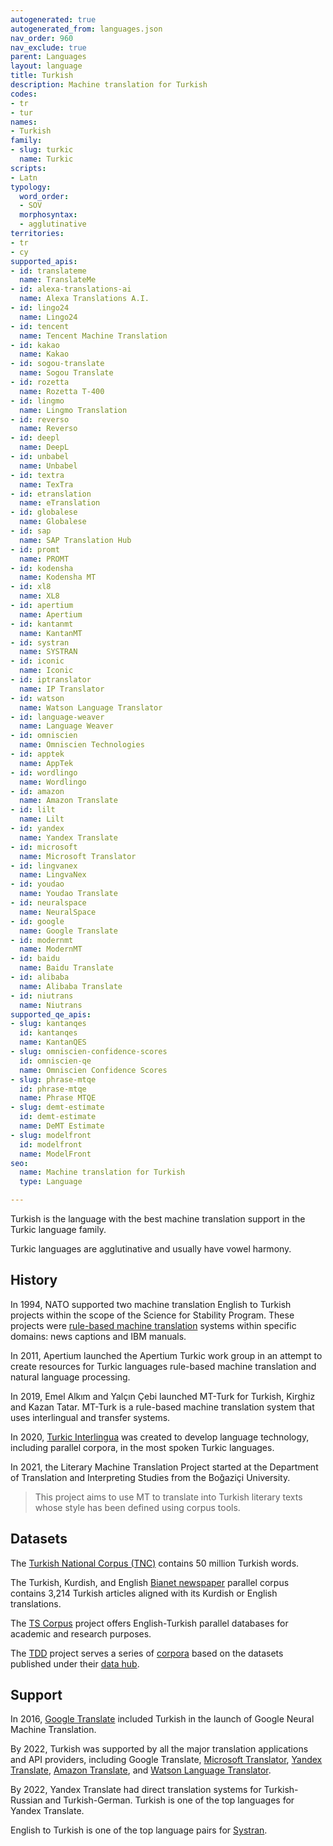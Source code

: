 ```yaml
---
autogenerated: true
autogenerated_from: languages.json
nav_order: 960
nav_exclude: true
parent: Languages
layout: language
title: Turkish
description: Machine translation for Turkish
codes:
- tr
- tur
names:
- Turkish
family:
- slug: turkic
  name: Turkic
scripts:
- Latn
typology:
  word_order:
  - SOV
  morphosyntax:
  - agglutinative
territories:
- tr
- cy
supported_apis:
- id: translateme
  name: TranslateMe
- id: alexa-translations-ai
  name: Alexa Translations A.I.
- id: lingo24
  name: Lingo24
- id: tencent
  name: Tencent Machine Translation
- id: kakao
  name: Kakao
- id: sogou-translate
  name: Sogou Translate
- id: rozetta
  name: Rozetta T-400
- id: lingmo
  name: Lingmo Translation
- id: reverso
  name: Reverso
- id: deepl
  name: DeepL
- id: unbabel
  name: Unbabel
- id: textra
  name: TexTra
- id: etranslation
  name: eTranslation
- id: globalese
  name: Globalese
- id: sap
  name: SAP Translation Hub
- id: promt
  name: PROMT
- id: kodensha
  name: Kodensha MT
- id: xl8
  name: XL8
- id: apertium
  name: Apertium
- id: kantanmt
  name: KantanMT
- id: systran
  name: SYSTRAN
- id: iconic
  name: Iconic
- id: iptranslator
  name: IP Translator
- id: watson
  name: Watson Language Translator
- id: language-weaver
  name: Language Weaver
- id: omniscien
  name: Omniscien Technologies
- id: apptek
  name: AppTek
- id: wordlingo
  name: Wordlingo
- id: amazon
  name: Amazon Translate
- id: lilt
  name: Lilt
- id: yandex
  name: Yandex Translate
- id: microsoft
  name: Microsoft Translator
- id: lingvanex
  name: LingvaNex
- id: youdao
  name: Youdao Translate
- id: neuralspace
  name: NeuralSpace
- id: google
  name: Google Translate
- id: modernmt
  name: ModernMT
- id: baidu
  name: Baidu Translate
- id: alibaba
  name: Alibaba Translate
- id: niutrans
  name: Niutrans
supported_qe_apis:
- slug: kantanqes
  id: kantanqes
  name: KantanQES
- slug: omniscien-confidence-scores
  id: omniscien-qe
  name: Omniscien Confidence Scores
- slug: phrase-mtqe
  id: phrase-mtqe
  name: Phrase MTQE
- slug: demt-estimate
  id: demt-estimate
  name: DeMT Estimate
- slug: modelfront
  id: modelfront
  name: ModelFront
seo:
  name: Machine translation for Turkish
  type: Language

---
```

Turkish is the language with the best machine translation support in the Turkic language family.  

Turkic languages are agglutinative and usually have vowel harmony.

## History

In 1994, NATO supported two machine translation English to Turkish projects within the scope of the Science for Stability Program.
These projects were [rule-based machine translation](/approaches/rule-based-machine-translation.md) systems within specific domains: news captions and IBM manuals.

In 2011, Apertium launched the Apertium Turkic work group in an attempt to create resources for Turkic languages rule-based machine translation and natural language processing.

In 2019, Emel Alkım and Yalçın Çebi launched MT-Turk for Turkish, Kirghiz and Kazan Tatar.
MT-Turk is a rule-based machine translation system that uses interlingual and transfer systems.

In 2020, [Turkic Interlingua](/community/communities.md#til) was created to develop language technology, including parallel corpora, in the most spoken Turkic languages.

In 2021, the Literary Machine Translation Project started at the Department of Translation and Interpreting Studies from the Boğaziçi University.

> This project aims to use MT to translate into Turkish literary texts whose style has been defined using corpus tools.

## Datasets

The [Turkish National Corpus (TNC)](https://www.tnc.org.tr/) contains 50 million Turkish words.

The Turkish, Kurdish, and English [Bianet newspaper](https://opus.nlpl.eu/Bianet.php) parallel corpus contains 3,214 Turkish articles aligned with its Kurdish or English translations.

The [TS Corpus](https://tscorpus.com/) project offers English-Turkish parallel databases for academic and research purposes.

The [TDD](https://tdd.ai/) project serves a series of [corpora](https://corpus.tdd.ai/) based on the datasets published under their [data hub](https://data.tdd.ai).

## Support

In 2016, [Google Translate](/apis/google.md) included Turkish in the launch of Google Neural Machine Translation.

By 2022, Turkish was supported by all the major translation applications and API providers, including Google Translate, [Microsoft Translator](/apis/microsoft.md), [Yandex Translate](/apis/yandex.md), [Amazon Translate](/apis/amazon.md), and [Watson Language Translator](/apis/watson.md).

By 2022, Yandex Translate had direct translation systems for Turkish-Russian and Turkish-German.
Turkish is one of the top languages for Yandex Translate.

English to Turkish is one of the top language pairs for [Systran](/apis/systran.md).
